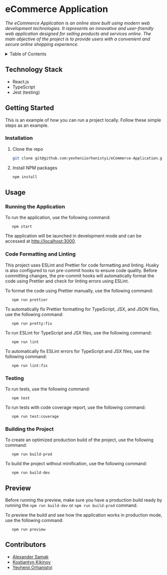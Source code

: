 # eCommerce Application

_The eCommerce Application is an online store built using modern web development technologies. It represents an innovative and user-friendly web application designed for selling products and services online. The main objective of the project is to provide users with a convenient and secure online shopping experience._

<!-- TABLE OF CONTENTS -->
<details>
  <summary>Table of Contents</summary>
  <ol>
    <li><a href="#technology-stack">Technology Stack</a></li>
    <li><a href="#getting-started">Getting Started</a></li>
    <li><a href="#usage">Usage</a></li>
    <li><a href="#contributors">Contributors</a></li>
  </ol>
</details>

<!-- TECHNOLOGY STACK -->
## Technology Stack

- React.js
- TypeScript
- Jest (testing)

<!-- GETTING STARTED -->
## Getting Started

This is an example of how you can run a project locally. Follow these simple steps as an example.

### Installation

1. Clone the repo
   ```sh
   git clone git@github.com:yevheniiorhanistyi/eCommerce-Application.git
   ```
3. Install NPM packages
   ```sh
   npm install
   ```

<!-- USAGE EXAMPLES -->
## Usage

### Running the Application

To run the application, use the following command:
```
   npm start
```
The application will be launched in development mode and can be accessed at [http://localhost:3000](http://localhost:3000).


### Code Formatting and Linting

This project uses ESLint and Prettier for code formatting and linting. Husky is also configured to run pre-commit hooks to ensure code quality. Before committing changes, the pre-commit hooks will automatically format the code using Prettier and check for linting errors using ESLint.

To format the code using Prettier manually, use the following command:
```
   npm run prettier
```
To automatically fix Prettier formatting for TypeScript, JSX, and JSON files, use the following command:
```
   npm run pretty:fix
```
To run ESLint for TypeScript and JSX files, use the following command:
```
   npm run lint
```
To automatically fix ESLint errors for TypeScript and JSX files, use the following command:
```
   npm run lint:fix
```

### Testing

To run tests, use the following command:
```
   npm test
```
To run tests with code coverage report, use the following command:
```
   npm run test:coverage
```

### Building the Project

To create an optimized production build of the project, use the following command:
```
   npm run build-prod
```

To build the project without minification, use the following command:
```
   npm run build-dev
```

## Preview

Before running the preview, make sure you have a production build ready by running the `npm run build-dev` or  `npm run build-prod`  command.

To preview the build and see how the application works in production mode, use the following command:
```
   npm run preview
```

<!-- CONTRIBUTORS -->
## Contributors

- [Alexander Samak](https://github.com/alxndrsmk)
- [Kostiantyn Kikinov](https://github.com/kikinovk)
- [Yevhenii Orhanistyi](https://github.com/yevheniiorhanistyi)
